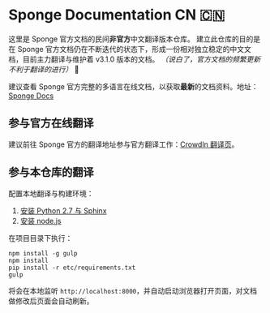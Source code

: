 # Sponge Documentation CN :cn:

这里是 Sponge 官方文档的民间**非官方**中文翻译版本仓库。
建立此仓库的目的是在 Sponge 官方文档仍在不断迭代的状态下，形成一份相对独立稳定的中文文档，目前主力翻译与维护着 v3.1.0 版本的文档。
*（说白了，官方文档的频繁更新不利于翻译的进行）* :new_moon_with_face:

建议查看 Sponge 官方完整的多语言在线文档，以获取**最新**的文档资料。地址：[Sponge Docs](https://docs.spongepowered.org/)

## 参与官方在线翻译

建议前往 Sponge 官方的翻译地址参与官方翻译工作：[CrowdIn 翻译页](https://translate.spongepowered.org)。

## 参与本仓库的翻译

配置本地翻译与构建环境：

1. [安装 Python 2.7 与 Sphinx](http://sphinx-doc.org/latest/install.html)
2. [安装 node.js](http://nodejs.org/download/)

在项目目录下执行：

	npm install -g gulp
	npm install
	pip install -r etc/requirements.txt
	gulp

将会在本地监听 ``http://localhost:8000``，并自动启动浏览器打开页面，对文档做修改后页面会自动刷新。

